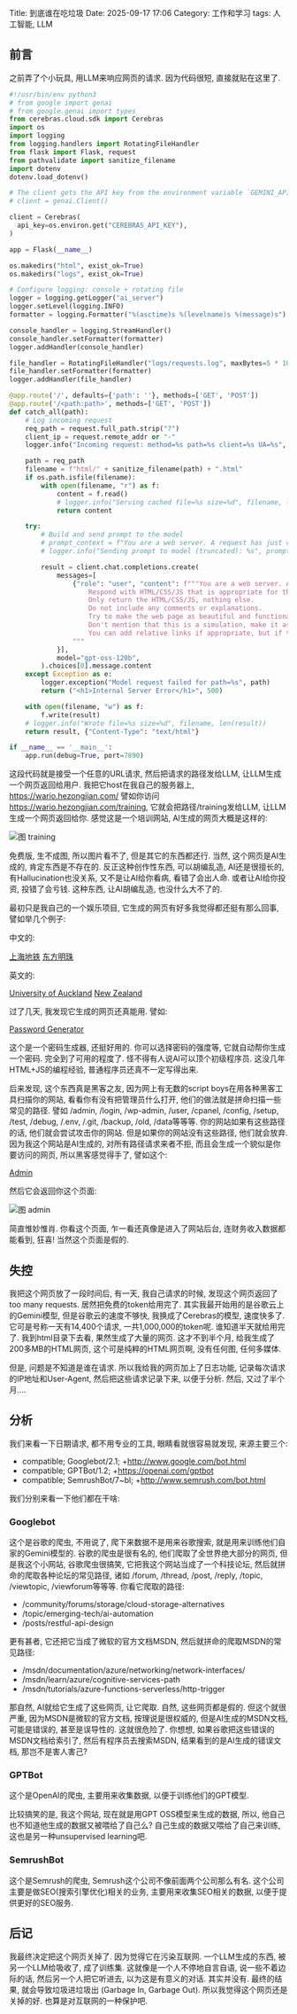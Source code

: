 Title: 到底谁在吃垃圾
Date: 2025-09-17 17:06
Category:  工作和学习
tags: 人工智能, LLM

## 前言

之前弄了个小玩具, 用LLM来响应网页的请求. 因为代码很短, 直接就贴在这里了.

```python
#!/usr/bin/env python3
# from google import genai
# from google.genai import types
from cerebras.cloud.sdk import Cerebras
import os
import logging
from logging.handlers import RotatingFileHandler
from flask import Flask, request
from pathvalidate import sanitize_filename
import dotenv
dotenv.load_dotenv()

# The client gets the API key from the environment variable `GEMINI_API_KEY`.
# client = genai.Client()

client = Cerebras(
  api_key=os.environ.get("CEREBRAS_API_KEY"),
)

app = Flask(__name__)

os.makedirs("html", exist_ok=True)
os.makedirs("logs", exist_ok=True)

# Configure logging: console + rotating file
logger = logging.getLogger("ai_server")
logger.setLevel(logging.INFO)
formatter = logging.Formatter("%(asctime)s %(levelname)s %(message)s")

console_handler = logging.StreamHandler()
console_handler.setFormatter(formatter)
logger.addHandler(console_handler)

file_handler = RotatingFileHandler("logs/requests.log", maxBytes=5 * 1024 * 1024, backupCount=5)
file_handler.setFormatter(formatter)
logger.addHandler(file_handler)

@app.route('/', defaults={'path': ''}, methods=['GET', 'POST'])
@app.route('/<path:path>', methods=['GET', 'POST'])
def catch_all(path):
    # Log incoming request
    req_path = request.full_path.strip("?")
    client_ip = request.remote_addr or "-"
    logger.info("Incoming request: method=%s path=%s client=%s UA=%s", request.method, req_path, client_ip, request.headers.get("User-Agent"))

    path = req_path
    filename = f"html/" + sanitize_filename(path) + ".html"
    if os.path.isfile(filename):
        with open(filename, "r") as f:
            content = f.read()
            # logger.info("Serving cached file=%s size=%d", filename, len(content))
            return content

    try:
        # Build and send prompt to the model
        # prompt_context = f"You are a web server. A request has just come in on the path {path}. Respond with HTML/CSS/JS that is appropriate for that path. Only return the HTML/CSS/JS, nothing else. Do not include any comments or explanations. Try to make the web page as beautiful and functional as possible. Don't mention that this is a simulation, make it as realistic as possible. You can add relative links if appropriate, but if the user follows a relative link, you'll have to handle that too, so be sure to pass enough context for yourself to understand what you're doing in the URL."
        # logger.info("Sending prompt to model (truncated): %s", prompt_context[:200])

        result = client.chat.completions.create(
            messages=[
                {"role": "user", "content": f"""You are a web server. A request has just come in on the path {path}.
                    Respond with HTML/CSS/JS that is appropriate for that path.
                    Only return the HTML/CSS/JS, nothing else.
                    Do not include any comments or explanations.
                    Try to make the web page as beautiful and functional as possible.
                    Don't mention that this is a simulation, make it as realistic as possible.
                    You can add relative links if appropriate, but if the user follows a relative link, you'll have to handle that too, so be sure to pass enough context for yourself to understand what you're doing in the URL.
                """
            }],
            model="gpt-oss-120b",
        ).choices[0].message.content
    except Exception as e:
        logger.exception("Model request failed for path=%s", path)
        return ("<h1>Internal Server Error</h1>", 500)

    with open(filename, "w") as f:
        f.write(result)
    # logger.info("Wrote file=%s size=%d", filename, len(result))
    return result, {"Content-Type": "text/html"}

if __name__ == '__main__':
    app.run(debug=True, port=7890)
```

这段代码就是接受一个任意的URL请求, 然后把请求的路径发给LLM, 让LLM生成一个网页返回给用户. 我把它host在我自己的服务器上, https://wario.hezongjian.com/ 譬如你访问 https://wario.hezongjian.com/training, 它就会把路径/training发给LLM, 让LLM生成一个网页返回给你. 感觉这是一个培训网站, AI生成的网页大概是这样的:

![图 training](/uploads/2025/AInternet/training.png)

免费版, 生不成图, 所以图片看不了, 但是其它的东西都还行. 当然, 这个网页是AI生成的, 肯定东西是不存在的. 反正这种创作性东西, 可以胡编乱造, AI还是很擅长的, 有Hallucination也没关系, 又不是让AI给你看病, 看错了会出人命. 或者让AI给你投资, 投错了会亏钱. 这种东西, 让AI胡编乱造, 也没什么大不了的.

最初只是我自己的一个娱乐项目, 它生成的网页有好多我觉得都还挺有那么回事, 譬如举几个例子:

中文的:

[上海地铁](https://wario.hezongjian.com/上海地铁)
[东方明珠](https://wario.hezongjian.com/东方明珠)

英文的:

[University of Auckland](https://wario.hezongjian.com/universityofauckland)
[New Zealand](https://wario.hezongjian.com/newzealand)

过了几天, 我发现它生成的网页还真能用. 譬如:

[Password Generator](https://wario.hezongjian.com/passwordgenerator)

这个是一个密码生成器, 还挺好用的. 你可以选择密码的强度等, 它就自动帮你生成一个密码. 完全到了可用的程度了. 怪不得有人说AI可以顶个初级程序员. 这没几年HTML+JS的编程经验, 普通程序员还真不一定写得出来. 

后来发现, 这个东西真是黑客之友, 因为网上有无数的script boys在用各种黑客工具扫描你的网站, 看看你有没有把管理员什么打开, 他们的做法就是拼命扫描一些常见的路径. 譬如 /admin, /login, /wp-admin, /user, /cpanel, /config, /setup, /test, /debug, /.env, /.git, /backup, /old, /data等等等. 你的网站如果有这些路径的话, 他们就会尝试攻击你的网站. 但是如果你的网站没有这些路径, 他们就会放弃. 因为我这个网站是AI生成的, 对所有路径请求来者不拒, 而且会生成一个貌似是你要访问的网页, 所以黑客感觉得手了, 譬如这个:

[Admin](https://wario.hezongjian.com/admin)

然后它会返回你这个页面:

![图 admin](/uploads/2025/AInternet/admin.png)

简直惟妙惟肖. 你看这个页面, 乍一看还真像是进入了网站后台, 连财务收入数据都能看到, 狂喜! 当然这个页面是假的.

## 失控

我把这个网页放了一段时间后, 有一天, 我自己请求的时候, 发现这个网页返回了 too many requests. 居然把免费的token给用完了. 其实我最开始用的是谷歌云上的Gemini模型, 但是谷歌云的速度不够快, 我换成了Cerebras的模型, 速度快多了. 它可是号称一天有14,400个请求, 一共1,000,000的token呢. 谁知道半天就给用完了. 我到html目录下去看, 果然生成了大量的网页. 这才不到半个月, 给我生成了200多MB的HTML网页, 这个可是纯粹的HTML网页啊, 没有任何图, 任何多媒体. 

但是, 问题是不知道是谁在请求. 所以我给我的网页加上了日志功能, 记录每次请求的IP地址和User-Agent, 然后把这些请求记录下来, 以便于分析. 然后, 又过了半个月....

## 分析

我们来看一下日期请求, 都不用专业的工具, 眼睛看就很容易就发现, 来源主要三个:

- compatible; Googlebot/2.1; +http://www.google.com/bot.html
- compatible; GPTBot/1.2; +https://openai.com/gptbot
- compatible; SemrushBot/7~bl; +http://www.semrush.com/bot.html

我们分别来看一下他们都在干啥:

### Googlebot

这个是谷歌的爬虫, 不用说了, 爬下来数据不是用来谷歌搜索, 就是用来训练他们自家的Gemini模型的. 谷歌的爬虫是很有名的, 他们爬取了全世界绝大部分的网页, 但是我这个小网站, 谷歌爬虫很搞笑, 它把我这个网站当成了一个科技论坛, 然后就拼命的爬取各种论坛的常见路径, 诸如 /forum, /thread, /post, /reply, /topic, /viewtopic, /viewforum等等等. 你看它爬取的路径:

- /community/forums/storage/cloud-storage-alternatives
- /topic/emerging-tech/ai-automation
- /posts/restful-api-design

更有甚者, 它还把它当成了微软的官方文档MSDN, 然后就拼命的爬取MSDN的常见路径:

- /msdn/documentation/azure/networking/network-interfaces/
- /msdn/learn/azure/cognitive-services-path
- /msdn/tutorials/azure-functions-serverless/http-trigger

那自然, AI就给它生成了这些网页, 让它爬取. 自然, 这些网页都是假的. 但这个就很严重, 因为MSDN是微软的官方文档, 按理说是很权威的, 但是AI生成的MSDN文档, 可能是错误的, 甚至是误导性的. 这就很危险了. 你想想, 如果谷歌把这些错误的MSDN文档给索引了, 然后有程序员去搜索MSDN, 结果看到的是AI生成的错误文档, 那岂不是害人害己?

### GPTBot

这个是OpenAI的爬虫, 主要用来收集数据, 以便于训练他们的GPT模型.




比较搞笑的是, 我这个网站, 现在就是用GPT OSS模型来生成的数据, 所以, 他自己也不知道他生成的数据又被喂给了自己么? 自己生成的数据又喂给了自己来训练, 这也是另一种unsupervised learning吧. 

### SemrushBot

这个是Semrush的爬虫, Semrush这个公司不像前面两个公司那么有名. 这个公司主要是做SEO(搜索引擎优化)相关的业务, 主要用来收集SEO相关的数据, 以便于提供更好的SEO服务.

## 后记

我最终决定把这个网页关掉了. 因为觉得它在污染互联网. 一个LLM生成的东西, 被另一个LLM给吸收了, 成了训练集. 这就像是一个人不停地自言自语, 说一些不着边际的话, 然后另一个人把它听进去, 以为这是有意义的对话. 其实并没有. 最终的结果, 就会导致垃圾进垃圾出 (Garbage In, Garbage Out). 所以我觉得这个网页还是关掉的好. 也算是对互联网的一种保护吧.

